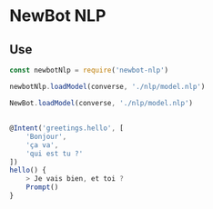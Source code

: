 # NewBot NLP

## Use

```js
const newbotNlp = require('newbot-nlp')

newbotNlp.loadModel(converse, './nlp/model.nlp')
```

```js
NewBot.loadModel(converse, './nlp/model.nlp')
```

## 

```ts
@Intent('greetings.hello', [
    'Bonjour',
    'ça va',
    'qui est tu ?'
])
hello() {
    > Je vais bien, et toi ?
    Prompt()
}
```
